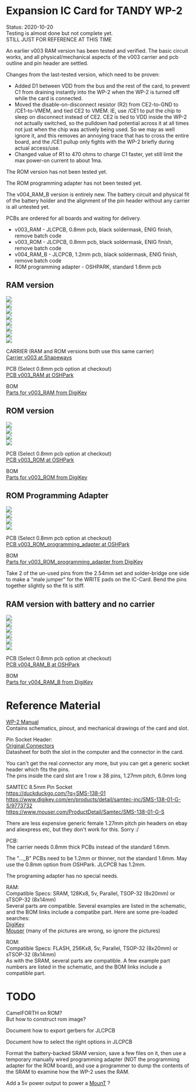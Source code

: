# Expansion IC Card for TANDY WP-2

Status: 2020-10-20  
Testing is almost done but not complete yet.  
STILL JUST FOR REFERENCE AT THIS TIME  

An earlier v003 RAM version has been tested and verified. The basic circuit works, and all physical/mechanical aspects of the v003 carrier and pcb outline and pin header are settled.
 
Changes from the last-tested version, which need to be proven:  
* Added D1 between VDD from the bus and the rest of the card, to prevent C1 from draining instantly into the WP-2 when the WP-2 is turned off while the card is connected.  
* Moved the disable-on-disconnect resistor (R2) from CE2-to-GND to /CE1-to-VMEM, and tied CE2 to VMEM. IE, use /CE1 to put the chip to sleep on disconnect instead of CE2. CE2 is tied to VDD inside the WP-2 not actually switched, so the pulldown had potential across it at all times not just when the chip was actively being used. So we may as well ignore it, and this removes an annoying trace that has to cross the entire board, and the /CE1 pullup only fights with the WP-2 briefly during actual access/use.  
* Changed value of R1 to 470 ohms to charge C1 faster, yet still limit the max power-on current to about 1ma.  

The ROM version has not been tested yet.  

The ROM programming adapter has not been tested yet.  

The v004_RAM_B version is entirely new. The battery circuit and physical fit of the battery holder and the alignment of the pin header without any carrier is all untested yet.  

PCBs are ordered for all boards and waiting for delivery.  
* v003_RAM - JLCPCB, 0.8mm pcb, black soldermask, ENIG finish, remove batch code  
* v003_ROM - JLCPCB, 0.8mm pcb, black soldermask, ENIG finish, remove batch code  
* v004_RAM_B - JLCPCB, 1.2mm pcb, black soldermask, ENIG finish, remove batch code  
* ROM programming adapter - OSHPARK, standard 1.6mm pcb  

## RAM version
![](WP-2_IC_Card_v003_RAM_1.jpg)  
![](WP-2_IC_Card_v003_RAM_2.jpg)  
![](WP-2_IC_Card_v003_RAM_3.jpg)  
![](WP-2_IC_Card_v003_Carrier.jpg)  
![](WP-2_IC_Card_v003_RAM_4.jpg)  
![](WP-2_IC_Card_v003_RAM_5.jpg)  
![](WP-2_IC_Card_v003_RAM_6.jpg)  
![](PCB/WP-2_IC_Card_v003_RAM.svg)  

CARRIER  (RAM and ROM versions both use this same carrier)  
[Carrier v003 at Shapeways](https://shpws.me/Si2L)  

PCB (Select 0.8mm pcb option at checkout)  
[PCB v003_RAM at OSHPark](https://oshpark.com/shared_projects/7H6gMMx5)  

BOM  
[Parts for v003_RAM from DigiKey](https://www.digikey.com/short/zn95q5)


## ROM version
![](WP-2_IC_Card_v003_ROM_1.jpg)  
![](WP-2_IC_Card_v003_ROM_2.jpg)  
![](WP-2_IC_Card_v003_ROM_3.jpg)  
![](PCB/WP-2_IC_Card_v003_ROM.svg)  

PCB (Select 0.8mm pcb option at checkout)  
[PCB v003_ROM at OSHPark](https://oshpark.com/shared_projects/rLP4ZOHt)  

BOM  
[Parts for v003_ROM from DigiKey](https://www.digikey.com/short/zn95jj)


## ROM Programming Adapter
![](WP-2_IC_Card_v003_ROM_programming_adapter_1.jpg)  
![](WP-2_IC_Card_v003_ROM_programming_adapter_2.jpg)  
![](WP-2_IC_Card_v003_ROM_programming_adapter_3.jpg)  
![](PCB/WP-2_IC_Card_v003_ROM_programming_adapter.svg)  

PCB (Select 0.8mm pcb option at checkout)  
[PCB v003_ROM_programming_adapter at OSHPark](https://oshpark.com/shared_projects/5rdprQ0J)  

BOM  
[Parts for v003_ROM_programming_adapter from DigiKey](https://www.digikey.com/short/zn9rqn)

Take 2 of the un-used pins from the 2.54mm set and solder-bridge one side to make a "male jumper" for the WRITE pads on the IC-Card. Bend the pins together slightly so the fit is stiff.


## RAM version with battery and no carrier
![](WP-2_IC_Card_v004_RAM_B_1.jpg)  
![](WP-2_IC_Card_v004_RAM_B_2.jpg)  
![](WP-2_IC_Card_v004_RAM_B_3.jpg)  
![](WP-2_IC_Card_v004_RAM_B_4.jpg)  
![](WP-2_IC_Card_v004_RAM_B_5.jpg)  
![](PCB/WP-2_IC_Card_v004_RAM_B.svg)  

PCB (Select 0.8mm pcb option at checkout)  
[PCB v004_RAM_B at OSHPark](https://oshpark.com/shared_projects/ooY1Jmux)  

BOM  
[Parts for v004_RAM_B from DigiKey](https://www.digikey.com/short/znbqq9)


# Reference Material
[WP-2 Manual](https://archive.org/search.php?query=Tandy%20WP-2)  
Contains schematics, pinout, and mechanical drawings of the card and slot.

Pin Socket Header:  
[Original Connectors](ref/JC20-B38S-F1.pdf)  
Datasheet for both the slot in the computer and the connector in the card.  

You can't get the real connector any more, but you can get a generic socket header which fits the pins.  
The pins inside the card slot are 1 row x 38 pins, 1.27mm pitch, 6.0mm long

SAMTEC 8.5mm Pin Socket  
<https://duckduckgo.com/?q=SMS-138-01>  
<https://www.digikey.com/en/products/detail/samtec-inc/SMS-138-01-G-S/9773732>  
<https://www.mouser.com/ProductDetail/Samtec/SMS-138-01-G-S>  

There are less expensive generic female 1.27mm pitch pin headers on ebay and aliexpress etc, but they don't work for this. Sorry :/

PCB:  
The carrier needs 0.8mm thick PCBs instead of the standard 1.6mm.

The "..._B" PCBs need to be 1.2mm or thinner, not the standard 1.6mm. May use the 0.8mm option from OSHPark. JLCPCB has 1.2mm.  

The programing adapter has no special needs.  

RAM:  
Compatible Specs: SRAM, 128Kx8, 5v, Parallel, TSOP-32 (8x20mm) or sTSOP-32 (8x14mm)  
Several parts are compatible. Several examples are listed in the schematic, and the BOM links include a compatibe part.  Here are some pre-loaded searches:  
[DigiKey](https://www.digikey.com/short/zw38nv)  
[Mouser](https://mou.sr/2GcUWHl) (many of the pictures are wrong, so ignore the pictures)  

ROM:  
Compatible Specs: FLASH, 256Kx8, 5v, Parallel, TSOP-32 (8x20mm) or sTSOP-32 (8x14mm)  
As with the SRAM, several parts are compatible. A few example part numbers are listed in the schematic, and the BOM links include a compatible part.  

# TODO
CamelFORTH on ROM?  
But how to construct rom image?  

Document how to export gerbers for JLCPCB  

Document how to select the right options in JLCPCB  

Format the battery-backed SRAM version, save a few files on it, then use a temporary manually wired programming adapter (NOT the programming adapter for the ROM board), and use a programmer to dump the contents of the SRAM to examine how the WP-2 uses the RAM.  

Add a 5v power output to power a [MounT](https://github.com/bkw777/MounT) ?
